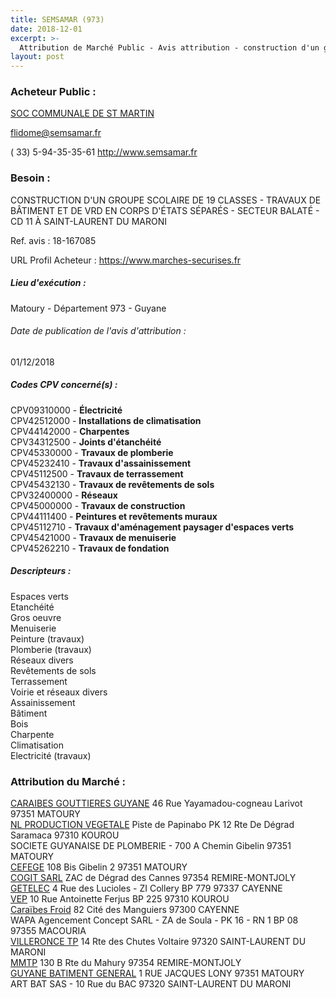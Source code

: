```yaml
---
title: SEMSAMAR (973)
date: 2018-12-01
excerpt: >-
  Attribution de Marché Public - Avis attribution - construction d'un groupe scolaire de 19 CLASSES - travauxde batiment et de vrd en corps d'etats separes - secteur Balaté - cD 11 à Saint-Laurent du Maroni.
layout: post
---
```


### Acheteur Public : 
<a href="/acheteur-139/siren-333361111"> SOC COMMUNALE DE ST MARTIN</a><br/>



flidome@semsamar.fr

( 33) 5-94-35-35-61
http://www.semsamar.fr
### Besoin :

CONSTRUCTION D'UN GROUPE SCOLAIRE DE 19 CLASSES - TRAVAUX DE BÂTIMENT ET DE VRD EN CORPS D'ÉTATS SÉPARÉS - SECTEUR BALATÉ - CD 11 À SAINT-LAURENT DU MARONI

Ref. avis : 18-167085

URL Profil Acheteur : https://www.marches-securises.fr

##### Lieu d'exécution :

Matoury - Département 973 - Guyane

###### Date de publication de l'avis d'attribution : 
01/12/2018

##### Codes CPV concerné(s) :
CPV09310000 - **Électricité** <br/>
CPV42512000 - **Installations de climatisation** <br/>
CPV44142000 - **Charpentes** <br/>
CPV34312500 - **Joints d'étanchéité** <br/>
CPV45330000 - **Travaux de plomberie** <br/>
CPV45232410 - **Travaux d'assainissement** <br/>
CPV45112500 - **Travaux de terrassement** <br/>
CPV45432130 - **Travaux de revêtements de sols** <br/>
CPV32400000 - **Réseaux** <br/>
CPV45000000 - **Travaux de construction** <br/>
CPV44111400 - **Peintures et revêtements muraux** <br/>
CPV45112710 - **Travaux d'aménagement paysager d'espaces verts** <br/>
CPV45421000 - **Travaux de menuiserie** <br/>
CPV45262210 - **Travaux de fondation** <br/>

##### Descripteurs :
Espaces verts <br/>
Etanchéité <br/>
Gros oeuvre <br/>
Menuiserie <br/>
Peinture (travaux) <br/>
Plomberie (travaux) <br/>
Réseaux divers <br/>
Revêtements de sols <br/>
Terrassement <br/>
Voirie et réseaux divers <br/>
Assainissement <br/>
Bâtiment <br/>
Bois <br/>
Charpente <br/>
Climatisation <br/>
Electricité (travaux) <br/>

### Attribution du Marché :
<a href="/entreprise-555/siren-402005631"> CARAIBES GOUTTIERES GUYANE</a>    46 Rue Yayamadou-cogneau Larivot 97351 MATOURY <br/>
<a href="/entreprise-577/siren-807477427"> NL PRODUCTION VEGETALE</a>    Piste de Papinabo PK 12 Rte De Dégrad Saramaca 97310 KOUROU <br/>
SOCIETE GUYANAISE DE PLOMBERIE - 700 A Chemin Gibelin 97351 MATOURY <br/>
<a href="/entreprise-577/siren-803319698"> CEFEGE</a>    108 Bis Gibelin 2 97351 MATOURY <br/>
<a href="/entreprise-549/siren-340695634"> COGIT SARL</a>    ZAC de Dégrad des Cannes 97354 REMIRE-MONTJOLY <br/>
<a href="/entreprise-554/siren-391573276"> GETELEC</a>    4 Rue des Lucioles - ZI Collery BP 779 97337 CAYENNE <br/>
<a href="/entreprise-556/siren-410663611"> VEP</a>    10 Rue Antoinette Ferjus BP 225 97310 KOUROU <br/>
<a href="/entreprise-560/siren-432623445"> Caraïbes Froid</a>    82 Cité des Manguiers 97300 CAYENNE <br/>
WAPA Agencement Concept SARL - ZA de Soula - PK 16 - RN 1 BP 08 97355 MACOURIA <br/>
<a href="/entreprise-550/siren-351171772"> VILLERONCE TP</a>    14 Rte des Chutes Voltaire 97320 SAINT-LAURENT DU MARONI <br/>
<a href="/entreprise-578/siren-809831233"> MMTP</a>    130 B Rte du Mahury 97354 REMIRE-MONTJOLY <br/>
<a href="/entreprise-562/siren-448558247"> GUYANE BATIMENT GENERAL</a>    1 RUE JACQUES LONY 97351 MATOURY <br/>
ART BAT SAS - 10 Rue du BAC 97320 SAINT-LAURENT DU MARONI <br/>
